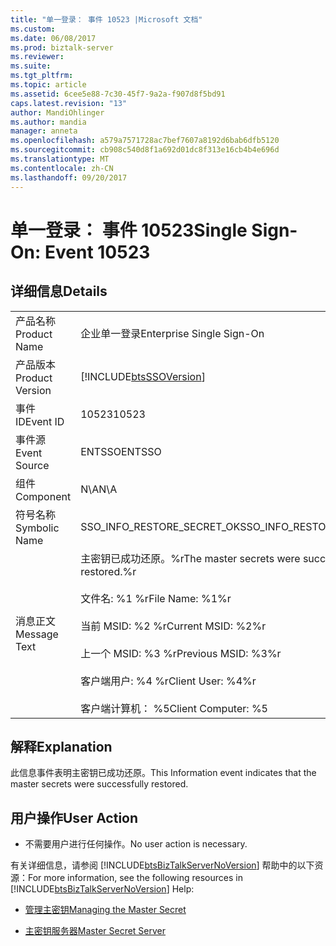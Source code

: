 ```yaml
---
title: "单一登录： 事件 10523 |Microsoft 文档"
ms.custom: 
ms.date: 06/08/2017
ms.prod: biztalk-server
ms.reviewer: 
ms.suite: 
ms.tgt_pltfrm: 
ms.topic: article
ms.assetid: 6cee5e88-7c30-45f7-9a2a-f907d8f5bd91
caps.latest.revision: "13"
author: MandiOhlinger
ms.author: mandia
manager: anneta
ms.openlocfilehash: a579a7571728ac7bef7607a8192d6bab6dfb5120
ms.sourcegitcommit: cb908c540d8f1a692d01dc8f313e16cb4b4e696d
ms.translationtype: MT
ms.contentlocale: zh-CN
ms.lasthandoff: 09/20/2017
---
```

# <a name="single-sign-on-event-10523"></a><span data-ttu-id="199f8-102">单一登录： 事件 10523</span><span class="sxs-lookup"><span data-stu-id="199f8-102">Single Sign-On: Event 10523</span></span>
## <a name="details"></a><span data-ttu-id="199f8-103">详细信息</span><span class="sxs-lookup"><span data-stu-id="199f8-103">Details</span></span>  
  
|||  
|-|-|  
|<span data-ttu-id="199f8-104">产品名称</span><span class="sxs-lookup"><span data-stu-id="199f8-104">Product Name</span></span>|<span data-ttu-id="199f8-105">企业单一登录</span><span class="sxs-lookup"><span data-stu-id="199f8-105">Enterprise Single Sign-On</span></span>|  
|<span data-ttu-id="199f8-106">产品版本</span><span class="sxs-lookup"><span data-stu-id="199f8-106">Product Version</span></span>|[!INCLUDE[btsSSOVersion](../includes/btsssoversion-md.md)]|  
|<span data-ttu-id="199f8-107">事件 ID</span><span class="sxs-lookup"><span data-stu-id="199f8-107">Event ID</span></span>|<span data-ttu-id="199f8-108">10523</span><span class="sxs-lookup"><span data-stu-id="199f8-108">10523</span></span>|  
|<span data-ttu-id="199f8-109">事件源</span><span class="sxs-lookup"><span data-stu-id="199f8-109">Event Source</span></span>|<span data-ttu-id="199f8-110">ENTSSO</span><span class="sxs-lookup"><span data-stu-id="199f8-110">ENTSSO</span></span>|  
|<span data-ttu-id="199f8-111">组件</span><span class="sxs-lookup"><span data-stu-id="199f8-111">Component</span></span>|<span data-ttu-id="199f8-112">N\A</span><span class="sxs-lookup"><span data-stu-id="199f8-112">N\A</span></span>|  
|<span data-ttu-id="199f8-113">符号名称</span><span class="sxs-lookup"><span data-stu-id="199f8-113">Symbolic Name</span></span>|<span data-ttu-id="199f8-114">SSO_INFO_RESTORE_SECRET_OK</span><span class="sxs-lookup"><span data-stu-id="199f8-114">SSO_INFO_RESTORE_SECRET_OK</span></span>|  
|<span data-ttu-id="199f8-115">消息正文</span><span class="sxs-lookup"><span data-stu-id="199f8-115">Message Text</span></span>|<span data-ttu-id="199f8-116">主密钥已成功还原。%r</span><span class="sxs-lookup"><span data-stu-id="199f8-116">The master secrets were successfully restored.%r</span></span><br /><br /> <span data-ttu-id="199f8-117">文件名: %1 %r</span><span class="sxs-lookup"><span data-stu-id="199f8-117">File Name: %1%r</span></span><br /><br /> <span data-ttu-id="199f8-118">当前 MSID: %2 %r</span><span class="sxs-lookup"><span data-stu-id="199f8-118">Current MSID: %2%r</span></span><br /><br /> <span data-ttu-id="199f8-119">上一个 MSID: %3 %r</span><span class="sxs-lookup"><span data-stu-id="199f8-119">Previous MSID: %3%r</span></span><br /><br /> <span data-ttu-id="199f8-120">客户端用户: %4 %r</span><span class="sxs-lookup"><span data-stu-id="199f8-120">Client User: %4%r</span></span><br /><br /> <span data-ttu-id="199f8-121">客户端计算机： %5</span><span class="sxs-lookup"><span data-stu-id="199f8-121">Client Computer: %5</span></span>|  
  
## <a name="explanation"></a><span data-ttu-id="199f8-122">解释</span><span class="sxs-lookup"><span data-stu-id="199f8-122">Explanation</span></span>  
 <span data-ttu-id="199f8-123">此信息事件表明主密钥已成功还原。</span><span class="sxs-lookup"><span data-stu-id="199f8-123">This Information event indicates that the master secrets were successfully restored.</span></span>  
  
## <a name="user-action"></a><span data-ttu-id="199f8-124">用户操作</span><span class="sxs-lookup"><span data-stu-id="199f8-124">User Action</span></span>  
  
-   <span data-ttu-id="199f8-125">不需要用户进行任何操作。</span><span class="sxs-lookup"><span data-stu-id="199f8-125">No user action is necessary.</span></span>  
  
 <span data-ttu-id="199f8-126">有关详细信息，请参阅 [!INCLUDE[btsBizTalkServerNoVersion](../includes/btsbiztalkservernoversion-md.md)] 帮助中的以下资源：</span><span class="sxs-lookup"><span data-stu-id="199f8-126">For more information, see the following resources in [!INCLUDE[btsBizTalkServerNoVersion](../includes/btsbiztalkservernoversion-md.md)] Help:</span></span>  
  
-   [<span data-ttu-id="199f8-127">管理主密钥</span><span class="sxs-lookup"><span data-stu-id="199f8-127">Managing the Master Secret</span></span>](../core/managing-the-master-secret.md)  
  
-   [<span data-ttu-id="199f8-128">主密钥服务器</span><span class="sxs-lookup"><span data-stu-id="199f8-128">Master Secret Server</span></span>](../core/master-secret-server.md)